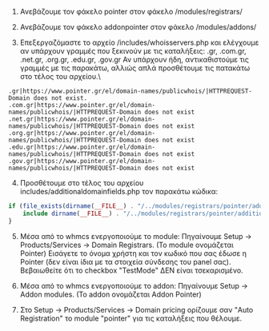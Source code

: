 ﻿1. Ανεβάζουμε τον φάκελο pointer στον φάκελο /modules/registrars/

2. Ανεβάζουμε τον φάκελο addonpointer στον φάκελο /modules/addons/

3. Επεξεργαζόμαστε το αρχείο /includes/whoisservers.php και ελέγχουμε αν υπάρχουν γραμμές που ξεκινούν με τις καταλήξεις: .gr, .com.gr, .net.gr, .org.gr, .edu.gr, .gov.gr
Αν υπάρχουν ήδη, αντικαθιστούμε τις γραμμές με τις παρακάτω, αλλιώς απλά προσθέτουμε τις πατακάτω στο τέλος του αρχείου.\
```
.gr|https://www.pointer.gr/el/domain-names/publicwhois/|HTTPREQUEST-Domain does not exist.
.com.gr|https://www.pointer.gr/el/domain-names/publicwhois/|HTTPREQUEST-Domain does not exist
.net.gr|https://www.pointer.gr/el/domain-names/publicwhois/|HTTPREQUEST-Domain does not exist
.org.gr|https://www.pointer.gr/el/domain-names/publicwhois/|HTTPREQUEST-Domain does not exist
.edu.gr|https://www.pointer.gr/el/domain-names/publicwhois/|HTTPREQUEST-Domain does not exist
.gov.gr|https://www.pointer.gr/el/domain-names/publicwhois/|HTTPREQUEST-Domain does not exist
```

4. Προσθέτουμε στο τέλος του αρχείου includes/additionaldomainfields.php τον παρακάτω κώδικα: 
```php
if (file_exists(dirname(__FILE__) . "/../modules/registrars/pointer/additionaldomainfields.php")) {
    include dirname(__FILE__) . "/../modules/registrars/pointer/additionaldomainfields.php";
}
```

5. Μέσα από το whmcs ενεργοποιούμε το module:
Πηγαίνουμε Setup -> Products/Services -> Domain Registrars. (To module ονομάζεται Pointer)
Εισάγετε το όνομα χρήστη και τον κωδικό που σας έδωσε η Pointer (δεν είναι ίδια με τα στοιχεία σύνδεσης του panel σας).
Βεβαιωθείτε ότι το checkbox "TestΜode" ΔΕΝ είναι τσεκαρισμένο.

6. Μέσα από το whmcs ενεργοποιούμε το addon:
Πηγαίνουμε Setup -> Addon modules. (To addon ονομάζεται Addon Pointer)

5. Στο Setup -> Products/Services -> Domain pricing ορίζουμε σαν "Auto Registration" το module "pointer" για τις καταλήξεις που θέλουμε.
